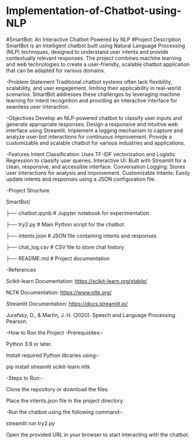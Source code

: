 # Implementation-of-Chatbot-using-NLP
#SmartBot: An Interactive Chatbot Powered by NLP
#Project Description
SmartBot is an intelligent chatbot built using Natural Language Processing (NLP) techniques, designed to understand user intents and provide contextually relevant responses. The project combines machine learning and web technologies to create a user-friendly, scalable chatbot application that can be adapted for various domains.

-Problem Statement
Traditional chatbot systems often lack flexibility, scalability, and user engagement, limiting their applicability in real-world scenarios. SmartBot addresses these challenges by leveraging machine learning for intent recognition and providing an interactive interface for seamless user interaction.

-Objectives
Develop an NLP-powered chatbot to classify user inputs and generate appropriate responses.
Design a responsive and intuitive web interface using Streamlit.
Implement a logging mechanism to capture and analyze user-bot interactions for continuous improvement.
Provide a customizable and scalable chatbot for various industries and applications.

-Features
Intent Classification: Uses TF-IDF vectorization and Logistic Regression to classify user queries.
Interactive UI: Built with Streamlit for a clean, responsive, and accessible interface.
Conversation Logging: Stores user interactions for analysis and improvement.
Customizable Intents: Easily update intents and responses using a JSON configuration file.

-Project Structure

SmartBot/

├── chatbot.ipynb           # Jupyter notebook for experimentation

├── try2.py                 # Main Python script for the chatbot

├── intents.json            # JSON file containing intents and responses

├── chat_log.csv            # CSV file to store chat history

├── README.md               # Project documentation

-References

Scikit-learn Documentation: https://scikit-learn.org/stable/

NLTK Documentation: https://www.nltk.org/

Streamlit Documentation: https://docs.streamlit.io/

Jurafsky, D., & Martin, J. H. (2020). Speech and Language Processing. Pearson.

-How to Run the Project
-Prerequisites:-

Python 3.9 or later.

Install required Python libraries using:-

pip install streamlit scikit-learn nltk

-Steps to Run:-

Clone the repository or download the files.

Place the intents.json file in the project directory.

-Run the chatbot using the following command:-

streamlit run try2.py

Open the provided URL in your browser to start interacting with the chatbot.
